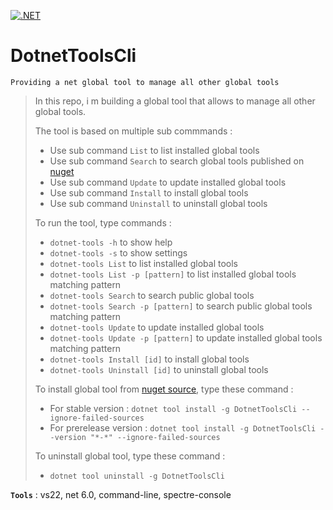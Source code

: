 [![.NET](https://github.com/aimenux/DotnetToolsCli/actions/workflows/ci.yml/badge.svg?branch=main)](https://github.com/aimenux/DotnetToolsCli/actions/workflows/ci.yml)

# DotnetToolsCli
```
Providing a net global tool to manage all other global tools
```

> In this repo, i m building a global tool that allows to manage all other global tools.
>
> The tool is based on multiple sub commmands :
> - Use sub command `List` to list installed global tools
> - Use sub command `Search` to search global tools published on [nuget](https://www.nuget.org/packages?packagetype=dotnettool)
> - Use sub command `Update` to update installed global tools
> - Use sub command `Install` to install global tools
> - Use sub command `Uninstall` to uninstall global tools
>
> To run the tool, type commands :
> - `dotnet-tools -h` to show help
> - `dotnet-tools -s` to show settings
> - `dotnet-tools List` to list installed global tools
> - `dotnet-tools List -p [pattern]` to list installed global tools matching pattern
> - `dotnet-tools Search` to search public global tools
> - `dotnet-tools Search -p [pattern]` to search public global tools matching pattern
> - `dotnet-tools Update` to update installed global tools
> - `dotnet-tools Update -p [pattern]` to update installed global tools matching pattern
> - `dotnet-tools Install [id]` to install global tools
> - `dotnet-tools Uninstall [id]` to uninstall global tools
>
> To install global tool from [nuget source](https://www.nuget.org/packages/DotnetToolsCli), type these command :
> - For stable version : `dotnet tool install -g DotnetToolsCli --ignore-failed-sources`
> - For prerelease version : `dotnet tool install -g DotnetToolsCli --version "*-*" --ignore-failed-sources`
>
> To uninstall global tool, type these command :
> - `dotnet tool uninstall -g DotnetToolsCli`
>
>

**`Tools`** : vs22, net 6.0, command-line, spectre-console